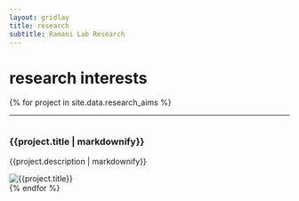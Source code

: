 ```yaml
---
layout: gridlay
title: research
subtitle: Ramani Lab Research
---
```


# **research interests**
{% for project in site.data.research_aims %}
<hr>
<!-- The paddingtop and margin-top edits allow anchors to link properly. -->
<div id = "{{project.title}}" class="row" style="padding-top: 60px; margin-top: -60px;">
    <div class="col-sm-7">
        <h3> {{project.title | markdownify}} </h3>
        <p class="text-justify">{{project.description | markdownify}}</p>
    </div>
    <div class="col-sm-5">
        <img class="img-responsive" src="{{project.image}}" {% if project.altimage %} onmouseover="this.src='{{project.altimage}}';" onmouseout="this.src='{{project.image}}';" {% endif %} alt="{{project.title}}"><br>
    </div>
</div>
{% endfor %}

